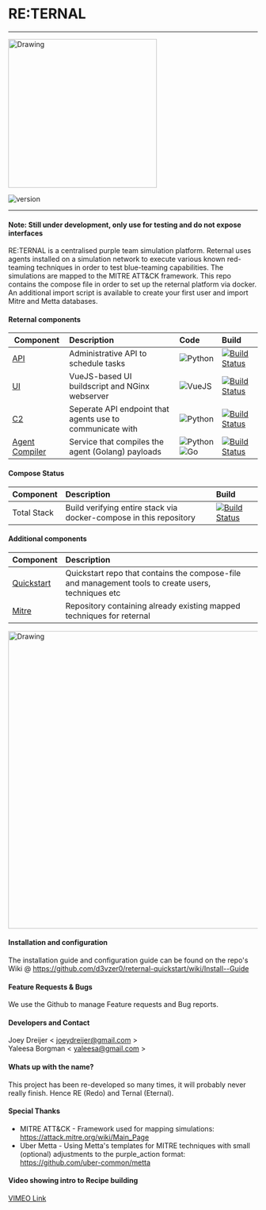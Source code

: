 #  RE:TERNAL
-------------

<img src="https://i.postimg.cc/7hwhx4Dp/reternal.png" alt="Drawing" style="width: 300px;"/>

![version](https://img.shields.io/badge/Version-Alpha_0.0.1-orange.svg)



---------------------

#### Note: Still under development, only use for testing and do not expose interfaces #####

RE:TERNAL is a centralised purple team simulation platform. Reternal uses agents installed on a simulation network to execute various known
red-teaming techniques in order to test blue-teaming capabilities. The simulations are mapped to the MITRE ATT&CK framework. This repo contains
the compose file in order to set up the reternal platform via docker. An additional import script is available to create your first user
and import Mitre and Metta databases.

#### Reternal components
| Component        | Description | Code           | Build  |
| ------------- |:-------------- |:--------------| :------| 
| [API](https://github.com/d3vzer0/reternal-backend)      | Administrative API to schedule tasks | ![Python](https://img.shields.io/badge/Python-3.6-green.svg) | [![Build Status](https://travis-ci.com/d3vzer0/reternal-backend.svg?branch=development)](https://travis-ci.com/d3vzer0/reternal-backend) |
| [UI](https://github.com/d3vzer0/reternal-ui)     | VueJS-based UI buildscript and NGinx webserver |![VueJS](https://img.shields.io/badge/VueJS-2-green.svg) | [![Build Status](https://travis-ci.com/d3vzer0/reternal-ui.svg?branch=development)](https://travis-ci.com/d3vzer0/reternal-ui)|
| [C2](https://github.com/d3vzer0/reternal-c2) | Seperate API endpoint that agents use to communicate with | ![Python](https://img.shields.io/badge/Python-3.6-green.svg) | [![Build Status](https://travis-ci.com/d3vzer0/reternal-c2.svg?branch=development)](https://travis-ci.com/d3vzer0/reternal-c2) |
| [Agent Compiler](https://github.com/d3vzer0/reternal-agent) | Service that compiles the agent (Golang) payloads| ![Python](https://img.shields.io/badge/Python-3.6-green.svg) ![Go](https://img.shields.io/badge/Go-1.11.4-green.svg) | [![Build Status](https://travis-ci.com/d3vzer0/reternal-agent.svg?branch=development)](https://travis-ci.com/d3vzer0/reternal-agent) |


#### Compose Status
| Component        | Description | Build  |
| ------------- |:-------------- | :------| 
| Total Stack | Build verifying entire stack via docker-compose in this repository | [![Build Status](https://travis-ci.com/d3vzer0/reternal-quickstart.svg?branch=development)](https://travis-ci.com/d3vzer0/reternal-quickstart) |



#### Additional components
| Component        | Description           | 
| ------------- |:--------------| 
| [Quickstart](https://github.com/d3vzer0/reternal-quickstart)      | Quickstart repo that contains the compose-file and management tools to create users, techniques etc |
| [Mitre](https://github.com/d3vzer0/reternal-mitre)     | Repository containing already existing mapped techniques for reternal |

<img src="https://i.postimg.cc/15nGCgws/Untitled-Diagram-3.png" alt="Drawing" style="width: 600px;"/>

#### Installation and configuration
The installation guide and configuration guide can be found on the repo's Wiki @ 
https://github.com/d3vzer0/reternal-quickstart/wiki/Install--Guide


#### Feature Requests & Bugs
We use the Github to manage Feature requests and Bug reports.

#### Developers and Contact

Joey Dreijer < joeydreijer@gmail.com >  
Yaleesa Borgman < yaleesa@gmail.com >

#### Whats up with the name?

This project has been re-developed so many times, it will probably never really finish. Hence RE (Redo) and Ternal (Eternal).

#### Special Thanks
  - MITRE ATT&CK - Framework used for mapping simulations: https://attack.mitre.org/wiki/Main_Page
  - Uber Metta -  Using Metta's templates for MITRE techniques with small (optional) adjustments to the purple_action format: https://github.com/uber-common/metta


#### Video showing intro to Recipe building
[VIMEO Link](https://vimeo.com/328926622)


